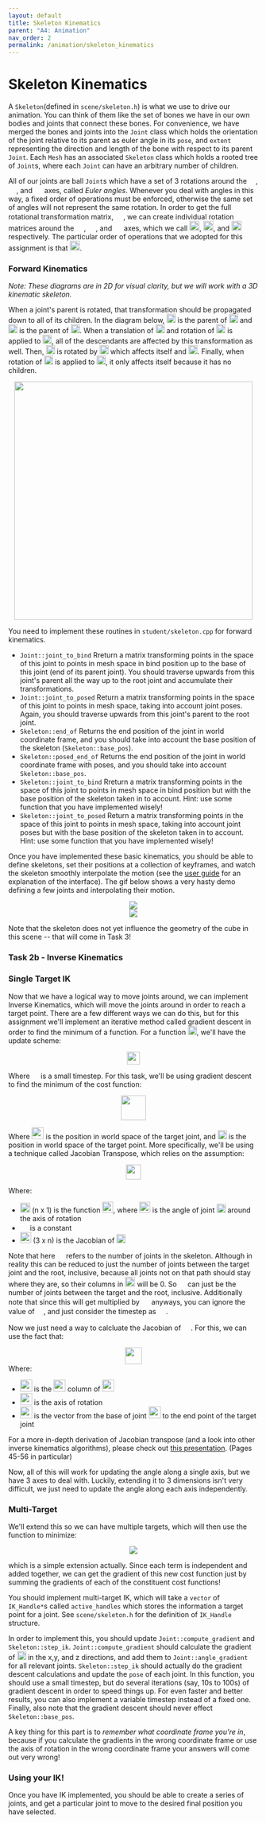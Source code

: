 ```yaml
---
layout: default
title: Skeleton Kinematics
parent: "A4: Animation"
nav_order: 2
permalink: /animation/skeleton_kinematics
---
```


# Skeleton Kinematics

A `Skeleton`(defined in `scene/skeleton.h`) is what we use to drive our animation. You can think of them like the set of bones we have in our own bodies and joints that connect these bones. For convenience, we have merged the bones and joints into the `Joint` class which holds the orientation of the joint relative to its parent as euler angle in its `pose`, and `extent` representing the direction and length of the bone with respect to its parent `Joint`. Each `Mesh` has an associated `Skeleton` class which holds a rooted tree of `Joint`s, where each `Joint` can have an arbitrary number of children.

All of our joints are ball `Joint`s which have a set of 3 rotations around the <img src="task2_media/0027.png" style="height:14px">, <img src="task2_media/0028.png" style="height: 16px">, and <img src="task2_media/0029.png" style="height: 16px"> axes, called _Euler angles_. Whenever you deal with angles in this way, a fixed order of operations must be enforced, otherwise the same set of angles will not represent the same rotation. In order to get the full rotational transformation matrix, <img src="task2_media/0030.png" style="height:16px">, we can create individual rotation matrices around the <img src="task2_media/0031.png" style="height:16px">, <img src="task2_media/0032.png" style="height:16px">, and <img src="task2_media/0033.png" style="height:16px"> axes, which we call <img src="task2_media/0034.png" style="height:20px">, <img src="task2_media/0035.png" style="height:20px">, and <img src="task2_media/0036.png" style="height:20px"> respectively. The particular order of operations that we adopted for this assignment is that <img src="task2_media/0037.png" style="height:20px">.

### Forward Kinematics

_Note: These diagrams are in 2D for visual clarity, but we will work with a 3D kinematic skeleton._

When a joint's parent is rotated, that transformation should be propagated down to all of its children. In the diagram below, <img src="task2_media/0038.png" style="height:18px"> is the parent of <img src="task2_media/0039.png" style="height:18px"> and <img src="task2_media/0040.png" style="height:18px"> is the parent of <img src="task2_media/0041.png" style="height:18px">. When a translation of <img src="task2_media/0042.png" style="height:18px"> and rotation of <img src="task2_media/0043.png" style="height:18px"> is applied to <img src="task2_media/0044.png" style="height:18px">, all of the descendants are affected by this transformation as well. Then, <img src="task2_media/0045.png" style="height:18px"> is rotated by <img src="task2_media/0046.png" style="height:18px"> which affects itself and <img src="task2_media/0047.png" style="height:18px">. Finally, when rotation of <img src="task2_media/0048.png" style="height:18px"> is applied to <img src="task2_media/0049.png" style="height:18px">, it only affects itself because it has no children.

<center><img src="task2_media/forward_kinematic_diagram.jpg" style="height:480px"></center>

You need to implement these routines in `student/skeleton.cpp` for forward kinematics.

*   `Joint::joint_to_bind`
    Rreturn a matrix transforming points in the space of this joint
    to points in mesh space in bind position  up to the base of this joint (end of its parent joint). You should traverse upwards from this joint's parent all the way up to the root joint and accumulate their transformations.
*   `Joint::joint_to_posed`
    Return a matrix transforming points in the space of this joint to points in mesh space, taking into account joint poses. Again, you should traverse upwards from this joint's parent to the root joint.
*   `Skeleton::end_of`
    Returns the end position of the joint in world coordinate frame, and you should take into account the base position of the skeleton (`Skeleton::base_pos`).
*   `Skeleton::posed_end_of`
    Returns the end position of the joint in world coordinate frame with poses, and you should take into account `Skeleton::base_pos`.
*   `Skeleton::joint_to_bind`
    Rreturn a matrix transforming points in the space of this joint
    to points in mesh space in bind position but with the base position of the skeleton taken in to account. Hint: use some function that you have implemented wisely!
*   `Skeleton::joint_to_posed`
    Return a matrix transforming points in the space of this joint to points in mesh space, taking into account joint poses but with the base position of the skeleton taken in to account. Hint: use some function that you have implemented wisely!

Once you have implemented these basic kinematics, you should be able to define skeletons, set their positions at a collection of keyframes, and watch the skeleton smoothly interpolate the motion (see the [user guide](../guide/animate.md) for an explanation of the interface). The gif below shows a very hasty demo defining a few joints and interpolating their motion.

<center><img src="task2_media/gif1.gif"></center>
<center><img src="task2_media/gif2.gif"></center>

Note that the skeleton does not yet influence the geometry of the cube in this scene -- that will come in Task 3!


### Task 2b - Inverse Kinematics

### Single Target IK

Now that we have a logical way to move joints around, we can implement Inverse Kinematics, which will move the joints around in order to reach a target point. There are a few different ways we can do this, but for this assignment we'll implement an iterative method called gradient descent in order to find the minimum of a function. For a function <img src="task2_media/0050.png" style="height:18px">, we'll have the update scheme:

<center><img src="task2_media/0051.png" style="height:26px"></center>

Where <img src="task2_media/0052.png" style="height:14px"> is a small timestep. For this task, we'll be using gradient descent to find the minimum of the cost function:

<center><img src="task2_media/0053.png" style="height:50px"></center>

Where <img src="task2_media/0054.png" style="height:24px"> is the position in world space of the target joint, and <img src="task2_media/0055.png" style="height:18px"> is the position in world space of the target point. More specifically, we'll be using a technique called Jacobian Transpose, which relies on the assumption:

<center><img src="task2_media/0056.png" style="height:30px"></center>

Where:

*   <img src="task2_media/0057.png" style="height:20px"> (n x 1) is the function <img src="task2_media/0058.png" style="height:22px">, where <img src="task2_media/0059.png" style="height:22px"> is the angle of joint <img src="task2_media/0060.png" style="height:18px"> around the axis of rotation
*   <img src="task2_media/0061.png" style="height:16px"> is a constant
*   <img src="task2_media/0062.png" style="height:22px"> (3 x n) is the Jacobian of <img src="task2_media/0063.png" style="height:18px">

Note that here <img src="task2_media/0064.png" style="height:14px"> refers to the number of joints in the skeleton. Although in reality this can be reduced to just the number of joints between the target joint and the root, inclusive, because all joints not on that path should stay where they are, so their columns in <img src="task2_media/0065.png" style="height:20px"> will be 0\. So <img src="task2_media/0066.png" style="height:14px"> can just be the number of joints between the target and the root, inclusive. Additionally note that since this will get multiplied by <img src="task2_media/0067.png" style="height:16px"> anyways, you can ignore the value of <img src="task2_media/0068.png" style="height:14px">, and just consider the timestep as <img src="task2_media/0069.png" style="height:16px">.

Now we just need a way to calcluate the Jacobian of <img src="task2_media/0070.png" style="height:16px">. For this, we can use the fact that:

<center><img src="task2_media/0071.png" style="height:34px"></center>
Where:

*   <img src="task2_media/0072.png" style="height:24px"> is the <img src="task2_media/0073.png" style="height:24px"> column of <img src="task2_media/0074.png" style="height:24px">
*   <img src="task2_media/0075.png" style="height:24px"> is the axis of rotation
*   <img src="task2_media/0076.png" style="height:24px"> is the vector from the base of joint <img src="task2_media/0077.png" style="height:24px"> to the end point of the target joint

For a more in-depth derivation of Jacobian transpose (and a look into other inverse kinematics algorithms), please check out [this presentation](https://web.archive.org/web/20190501035728/https://autorob.org/lectures/autorob_11_ik_jacobian.pdf). (Pages 45-56 in particular)

Now, all of this will work for updating the angle along a single axis, but we have 3 axes to deal with. Luckily, extending it to 3 dimensions isn't very difficult, we just need to update the angle along each axis independently.

### Multi-Target

We'll extend this so we can have multiple targets, which will then use the function to minimize:

<center><img src="task2_media/0078.png"></center>

which is a simple extension actually. Since each term is independent and added together, we can get the gradient of this new cost function just by summing the gradients of each of the constituent cost functions!

You should implement multi-target IK, which will take a `vector` of `IK_Handle*`s called `active_handles` which stores the information a target point for a joint. See `scene/skeleton.h` for the definition of `IK_Handle` structure.

In order to implement this, you should update `Joint::compute_gradient` and `Skeleton::step_ik`. `Joint::compute_gradient` should calculate the gradient of <img src="task2_media/0079.png" style="height:18px"> in the x,y, and z directions, and add them to `Joint::angle_gradient` for all relevant joints. `Skeleton::step_ik` should actually do the gradient descent calculations and update the `pose` of each joint. In this function, you should use a small timestep, but do several iterations (say, 10s to 100s) of gradient descent in order to speed things up. For even faster and better results, you can also implement a variable timestep instead of a fixed one. Finally, also note that the gradient descent should never effect `Skeleton::base_pos`.

A key thing for this part is to _remember what coordinate frame you're in_, because if you calculate the gradients in the wrong coordinate frame or use the axis of rotation in the wrong coordinate frame your answers will come out very wrong!

### Using your IK!
Once you have IK implemented, you should be able to create a series of joints, and get a particular joint to move to the desired final position you have selected.


